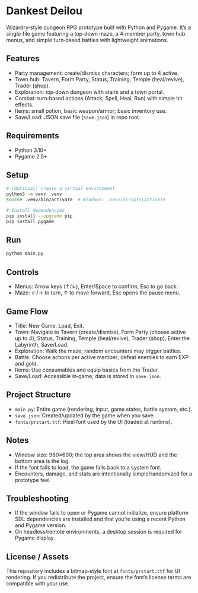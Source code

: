 # Dankest Deilou

Wizardry‑style dungeon RPG prototype built with Python and Pygame. It’s a single‑file game featuring a top‑down maze, a 4‑member party, town hub menus, and simple turn‑based battles with lightweight animations.

## Features
- Party management: create/dismiss characters; form up to 4 active.
- Town hub: Tavern, Form Party, Status, Training, Temple (heal/revive), Trader (shop).
- Exploration: top‑down dungeon with stairs and a town portal.
- Combat: turn‑based actions (Attack, Spell, Heal, Run) with simple hit effects.
- Items: small potion, basic weapon/armor; basic inventory use.
- Save/Load: JSON save file (`save.json`) in repo root.

## Requirements
- Python 3.10+
- Pygame 2.5+

## Setup
```bash
# (Optional) create a virtual environment
python3 -m venv .venv
source .venv/bin/activate  # Windows: .venv\Scripts\activate

# Install dependencies
pip install --upgrade pip
pip install pygame
```

## Run
```bash
python main.py
```

## Controls
- Menus: Arrow keys (↑/↓), Enter/Space to confirm, Esc to go back.
- Maze: ←/→ to turn, ↑ to move forward, Esc opens the pause menu.

## Game Flow
- Title: New Game, Load, Exit.
- Town: Navigate to Tavern (create/dismiss), Form Party (choose active up to 4),
  Status, Training, Temple (heal/revive), Trader (shop), Enter the Labyrinth, Save/Load.
- Exploration: Walk the maze; random encounters may trigger battles.
- Battle: Choose actions per active member; defeat enemies to earn EXP and gold.
- Items: Use consumables and equip basics from the Trader.
- Save/Load: Accessible in‑game; data is stored in `save.json`.

## Project Structure
- `main.py`: Entire game (rendering, input, game states, battle system, etc.).
- `save.json`: Created/updated by the game when you save.
- `fonts/prstart.ttf`: Pixel font used by the UI (loaded at runtime).

## Notes
- Window size: 960×600; the top area shows the view/HUD and the bottom area is the log.
- If the font fails to load, the game falls back to a system font.
- Encounters, damage, and stats are intentionally simple/randomized for a prototype feel.

## Troubleshooting
- If the window fails to open or Pygame cannot initialize, ensure platform SDL dependencies are installed and that you’re using a recent Python and Pygame version.
- On headless/remote environments, a desktop session is required for Pygame display.

## License / Assets
This repository includes a bitmap‑style font at `fonts/prstart.ttf` for UI rendering. If you redistribute the project, ensure the font’s license terms are compatible with your use.

